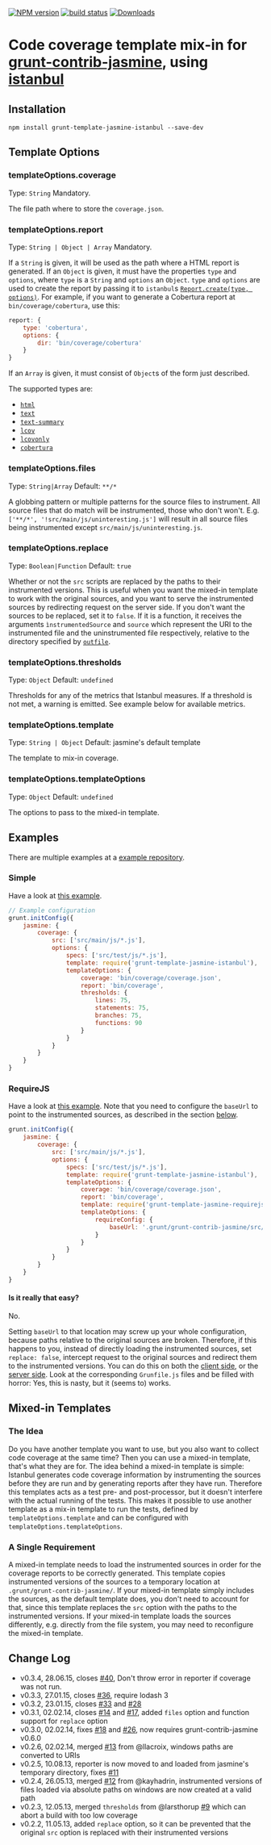 [![NPM version][npm-image]][npm-url]
[![build status][travis-image]][travis-url]
[![Downloads][downloads-image]][downloads-url]


# Code coverage template mix-in for [grunt-contrib-jasmine](https://github.com/gruntjs/grunt-contrib-jasmine), using [istanbul](https://github.com/gotwarlost/istanbul)

## Installation

```
npm install grunt-template-jasmine-istanbul --save-dev
```

## Template Options

### templateOptions.coverage
Type: `String`
Mandatory.

The file path where to store the `coverage.json`.

### templateOptions.report
Type: `String | Object | Array`
Mandatory.

If a `String` is given, it will be used as the path where a HTML report is generated.
If an `Object` is given, it must have the properties `type` and `options`, where `type` is a `String` and `options` an `Object`.
`type` and `options` are used to create the report by passing it to `istanbul`s [`Report.create(type, options)`](http://gotwarlost.github.com/istanbul/public/apidocs/classes/Report.html).
For example, if you want to generate a Cobertura report at `bin/coverage/cobertura`, use this:

````js
report: {
	type: 'cobertura',
	options: {
		dir: 'bin/coverage/cobertura'
	}
}
````

If an `Array` is given, it must consist of `Object`s of the form just described.

The supported types are:

 * [`html`](http://gotwarlost.github.com/istanbul/public/apidocs/classes/HtmlReport.html)
 * [`text`](http://gotwarlost.github.com/istanbul/public/apidocs/classes/TextReport.html)
 * [`text-summary`](http://gotwarlost.github.com/istanbul/public/apidocs/classes/TextSummaryReport.html)
 * [`lcov`](http://gotwarlost.github.com/istanbul/public/apidocs/classes/LcovReport.html)
 * [`lcovonly`](http://gotwarlost.github.com/istanbul/public/apidocs/classes/LcovOnlyReport.html)
 * [`cobertura`](http://gotwarlost.github.com/istanbul/public/apidocs/classes/CoberturaReport.html)

### templateOptions.files

Type: `String|Array`
Default: `**/*`

A globbing pattern or multiple patterns for the source files to instrument.
All source files that do match will be instrumented, those who don't won't.
E.g. `['**/*', '!src/main/js/uninteresting.js']` will result in all source files being instrumented except `src/main/js/uninteresting.js`.

### templateOptions.replace

Type: `Boolean|Function`
Default: `true`

Whether or not the `src` scripts are replaced by the paths to their instrumented versions.
This is useful when you want the mixed-in template to work with the original sources, and you want to serve the instrumented sources by redirecting request on the server side.
If you don't want the sources to be replaced, set it to `false`.
If it is a function, it receives the arguments `ìnstrumentedSource` and `source` which represent the URI to the instrumented file and the uninstrumented file respectively, relative to the directory specified by [`outfile`](https://github.com/gruntjs/grunt-contrib-jasmine#optionsoutfile).

### templateOptions.thresholds
Type: `Object`
Default: `undefined`

Thresholds for any of the metrics that Istanbul measures.
If a threshold is not met, a warning is emitted.
See example below for available metrics.

### templateOptions.template
Type: `String | Object`
Default: jasmine's default template

The template to mix-in coverage.

### templateOptions.templateOptions
Type: `Object`
Default: `undefined`

The options to pass to the mixed-in template.

## Examples

There are multiple examples at a [example repository](https://github.com/maenu/grunt-template-jasmine-istanbul-example).

### Simple

Have a look at [this example](https://github.com/maenu/grunt-template-jasmine-istanbul-example).

```js
// Example configuration
grunt.initConfig({
	jasmine: {
		coverage: {
			src: ['src/main/js/*.js'],
			options: {
				specs: ['src/test/js/*.js'],
				template: require('grunt-template-jasmine-istanbul'),
				templateOptions: {
					coverage: 'bin/coverage/coverage.json',
					report: 'bin/coverage',
                    thresholds: {
                        lines: 75,
                        statements: 75,
                        branches: 75,
                        functions: 90
                    }
				}
			}
		}
	}
}
```

### RequireJS

Have a look at [this example](https://github.com/maenu/grunt-template-jasmine-istanbul-example/tree/requirejs).
Note that you need to configure the `baseUrl` to point to the instrumented sources, as described in the section [below](https://github.com/maenu/grunt-template-jasmine-istanbul#a-single-arequirement).

```js
grunt.initConfig({
    jasmine: {
        coverage: {
            src: ['src/main/js/*.js'],
            options: {
                specs: ['src/test/js/*.js'],
                template: require('grunt-template-jasmine-istanbul'),
                templateOptions: {
                    coverage: 'bin/coverage/coverage.json',
                    report: 'bin/coverage',
                    template: require('grunt-template-jasmine-requirejs'),
                    templateOptions: {
                        requireConfig: {
                            baseUrl: '.grunt/grunt-contrib-jasmine/src/main/js/'
                        }
                    }
                }
            }
        }
    }
}
```

#### Is it really that easy?

No.

Setting `baseUrl` to that location may screw up your whole configuration, because paths relative to the original sources are broken.
Therefore, if this happens to you, instead of directly loading the instrumented sources, set `replace: false`, intercept request to the original sources and redirect them to the instrumented versions.
You can do this on both the [client side](https://github.com/maenu/grunt-template-jasmine-istanbul-example/tree/requirejs-client), or the [server side](https://github.com/maenu/grunt-template-jasmine-istanbul-example/tree/requirejs-server).
Look at the corresponding `Grunfile.js` files and be filled with horror: Yes, this is nasty, but it (seems to) works.

## Mixed-in Templates

### The Idea

Do you have another template you want to use, but you also want to collect code coverage at the same time?
Then you can use a mixed-in template, that's what they are for.
The idea behind a mixed-in template is simple:
Istanbul generates code coverage information by instrumenting the sources before they are run and by generating reports after they have run.
Therefore this templates acts as a test pre- and post-processor, but it doesn't interfere with the actual running of the tests.
This makes it possible to use another template as a mix-in template to run the tests, defined by `templateOptions.template` and can be configured with `templateOptions.templateOptions`.

### A Single Requirement

A mixed-in template needs to load the instrumented sources in order for the coverage reports to be correctly generated.
This template copies instrumented versions of the sources to a temporary location at `.grunt/grunt-contrib-jasmine/`.
If your mixed-in template simply includes the sources, as the default template does, you don't need to account for that, since this template replaces the `src` option with the paths to the instrumented versions.
If your mixed-in template loads the sources differently, e.g. directly from the file system, you may need to reconfigure the mixed-in template.

## Change Log
 * v0.3.4, 28.06.15, closes [#40](https://github.com/maenu/grunt-template-jasmine-istanbul/issues/40), Don't throw error in reporter if coverage was not run.
 * v0.3.3, 27.01.15, closes [#36](https://github.com/maenu/grunt-template-jasmine-istanbul/issues/36), require lodash 3
 * v0.3.2, 23.01.15, closes [#33](https://github.com/maenu/grunt-template-jasmine-istanbul/issues/33) and [#28](https://github.com/maenu/grunt-template-jasmine-istanbul/issues/28)
 * v0.3.1, 02.02.14, closes [#14](https://github.com/maenu/grunt-template-jasmine-istanbul/issues/14) and [#17](https://github.com/maenu/grunt-template-jasmine-istanbul/issues/17), added `files` option and function support for `replace` option
 * v0.3.0, 02.02.14, fixes [#18](https://github.com/maenu/grunt-template-jasmine-istanbul/issues/18) and [#26](https://github.com/maenu/grunt-template-jasmine-istanbul/issues/26), now requires grunt-contrib-jasmine v0.6.0
 * v0.2.6, 02.02.14, merged [#13](https://github.com/maenu/grunt-template-jasmine-istanbul/issues/13) from @llacroix, windows paths are converted to URIs
 * v0.2.5, 10.08.13, reporter is now moved to and loaded from jasmine's temporary directory, fixes [#11](https://github.com/maenu/grunt-template-jasmine-istanbul/issues/11)
 * v0.2.4, 26.05.13, merged [#12](https://github.com/maenu/grunt-template-jasmine-istanbul/issues/12) from @kayhadrin, instrumented versions of files loaded via absolute paths on windows are now created at a valid path
 * v0.2.3, 12.05.13, merged `thresholds` from @larsthorup [#9](https://github.com/maenu/grunt-template-jasmine-istanbul/issues/9) which can abort a build with too low coverage
 * v0.2.2, 11.05.13, added `replace` option, so it can be prevented that the original `src` option is replaced with their instrumented versions

[npm-image]: https://img.shields.io/npm/v/grunt-template-jasmine-istanbul.svg?style=flat-square
[npm-url]: https://npmjs.org/package/grunt-template-jasmine-istanbul
[travis-image]: https://img.shields.io/travis/maenu/grunt-template-jasmine-istanbul/master.svg?style=flat-square
[travis-url]: https://travis-ci.org/maenu/grunt-template-jasmine-istanbul
[downloads-image]: http://img.shields.io/npm/dm/grunt-template-jasmine-istanbul.svg?style=flat-square
[downloads-url]: https://npmjs.org/package/grunt-template-jasmine-istanbul
